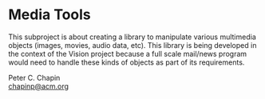 
Media Tools
===========

This subproject is about creating a library to manipulate various multimedia objects (images,
movies, audio data, etc). This library is being developed in the context of the Vision project
because a full scale mail/news program would need to handle these kinds of objects as part of
its requirements.

Peter C. Chapin  
chapinp@acm.org  
